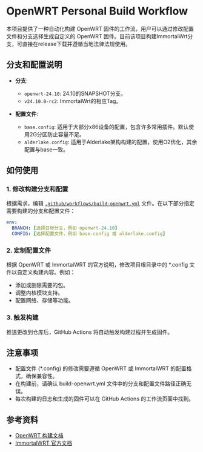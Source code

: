 # OpenWRT Personal Build Workflow

本项目提供了一种自动化构建 OpenWRT 固件的工作流，用户可以通过修改配置文件和分支选择生成自定义的 OpenWRT 固件。目前该项目构建ImmortalWrt分支，可直接在release下载并遵循当地法律法规使用。

## 分支和配置说明

- **分支**: 
  - `openwrt-24.10`: 24.10的SNAPSHOT分支。
  - `v24.10.0-rc2`: ImmortalWrt的相应Tag。
  
- **配置文件**:
  - `base.config`: 适用于大部分x86设备的配置，包含许多常用插件。默认使用2G分区防止容量不足。
  - `alderlake.config`: 适用于Alderlake架构构建的配置，使用O2优化，其余配置与base一致。

## 如何使用

### 1. 修改构建分支和配置
根据需求，编辑 [`.github/workflows/build-openwrt.yml`](https://github.com/t0saki/openwrt-personal/blob/main/.github/workflows/build-openwrt.yml) 文件。在以下部分指定需要构建的分支和配置文件：
```yaml
env:
  BRANCH: [选择目标分支，例如 openwrt-24.10]
  CONFIG: [选择配置文件，例如 base.config 或 alderlake.config]
```

### 2. 定制配置文件

根据 OpenWRT 或 ImmortalWRT 的官方说明，修改项目根目录中的 *.config 文件以自定义构建内容。例如：
  - 添加或删除需要的包。
  - 调整内核模块支持。
  - 配置网络、存储等功能。


### 3. 触发构建

推送更改到仓库后，GitHub Actions 将自动触发构建过程并生成固件。

## 注意事项
  - 配置文件 (*.config) 的修改需要遵循 OpenWRT 或 ImmortalWRT 的配置格式，确保兼容性。
  - 在构建前，请确认 build-openwrt.yml 文件中的分支和配置文件路径正确无误。
  - 每次构建的日志和生成的固件可以在 GitHub Actions 的工作流页面中找到。

## 参考资料  
  - [OpenWRT 构建文档](https://openwrt.org/docs/guide-developer/toolchain/use-buildsystem)  
  - [ImmortalWRT 官方文档](https://github.com/immortalwrt/immortalwrt/blob/master/README.md) 
